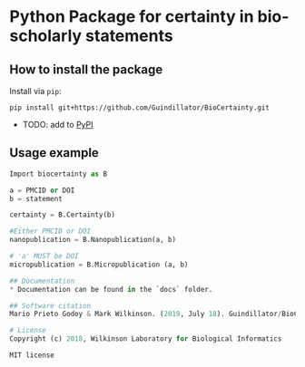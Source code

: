 # Python Package for certainty in bio-scholarly statements

## How to install the package
Install via `pip`:

```
pip install git+https://github.com/Guindillator/BioCertainty.git
```

 - TODO: add to [PyPI](https://pypi.org/)

## Usage example
```python
Import biocertainty as B

a = PMCID or DOI
b = statement

certainty = B.Certainty(b)

#Either PMCID or DOI
nanopublication = B.Nanopublication(a, b)

# 'a' MUST be DOI
micropublication = B.Micropublication (a, b)

## Documentation
* Documentation can be found in the `docs` folder.

## Software citation
Mario Prieto Godoy & Mark Wilkinson. (2019, July 18). Guindillator/BioCertainty: First bio-certainty identifier (Version v0.1.0).

# License
Copyright (c) 2018, Wilkinson Laboratory for Biological Informatics

MIT license
